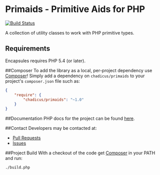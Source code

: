 # Primaids - Primitive Aids for PHP
[![Build Status](https://travis-ci.org/chadicus/primaids.png)](https://travis-ci.org/chadicus/primaids)


A collection of utility classes to work with PHP primitive types.

## Requirements

Encapsules requires PHP 5.4 (or later).

##Composer
To add the library as a local, per-project dependency use [Composer](http://getcomposer.org)! Simply add a dependency on
`chadicus/primaids` to your project's `composer.json` file such as:

```json
{
    "require": {
        "chadicus/primaids": "~1.0"
    }
}
```
##Documentation
PHP docs for the project can be found [here](http://chadicus.github.io/primaids).

##Contact
Developers may be contacted at:

 * [Pull Requests](https://github.com/chadicus/primaids/pulls)
 * [Issues](https://github.com/chadicus/primaids/issues)

##Project Build
With a checkout of the code get [Composer](http://getcomposer.org) in your PATH and run:

```sh
./build.php
```
